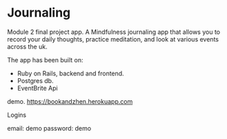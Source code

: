 # Journaling

Module 2 final project app. 
A Mindfulness journaling app that allows you to record your daily thoughts, practice meditation, and look at various events across the uk. 

The app has been built on:

- Ruby on Rails, backend and frontend.
- Postgres db.
- EventBrite Api

demo. 
https://bookandzhen.herokuapp.com

Logins 

email: demo
password: demo
